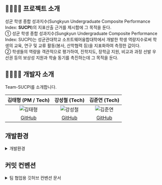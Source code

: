 

## **👩‍👩‍👧‍👦 프로젝트 소개**

성균 학생 종합 성과지수(Sungkyun Undergraduate Composite Performance
Index: **SUCPI**)의 지표산출 근거를 제시함에 그 목적을 둔다.
<br>
① 성균 학생 종합 성과지수(Sungkyun Undergraduate Composite Performance
Index: SUCPI)는 성균관대학교 소프트웨어융합대학에서 개발한 학생 역량지수로써
학생의 교육, 연구 및 교류 활동(봉사, 산학협력 등)을 지표화하여 측정한 값이다.
<br>
② 학생들의 역량을 객관적으로 평가하여, 진학지도, 장학금 지원, 비교과 과정 선발
우선권 등의 보상성 지원과 학술 동기를 촉진하는데 그 목적을 둔다.

## **👩‍👩‍👧‍👦 개발자 소개**

Team-SUCPI를 소개합니다.

|       김태형 (PM / Tech)       |       강성철 (Tech)        |       김준연 (Tech)       |
|:------------------------------:|:--------------------------:|:-------------------------:|
| ![김태형](https://github.com/user-attachments/assets/06884f38-4ad7-4afe-894f-ced30337b680) | ![강성철](https://github.com/user-attachments/assets/8d3dfb24-5d5c-468d-b726-c7baf76ef7d6) | ![김준연](https://github.com/user-attachments/assets/d5f1560c-7ee5-4257-81c4-3d207ebb07b3) |
| [GitHub](https://github.com/Taerogrammer) | [GitHub](https://github.com/2020311920) | [GitHub](https://github.com/somehowranker) |



## **개발환경**

<details>
<summary>개발환경 </summary>
<div markdown="1">
  
### 1. 프로그래밍 언어
- **JavaScript (ES6+)**

### 2. 프레임워크 및 라이브러리
- **React**: 사용자 인터페이스 구축을 위한 JavaScript 라이브러리
- **Spring Boot**: 데이터베이스 및 CRUD 구축을 위한 JavaScript 프레임워크

### 3. 패키지 관리 도구
- **Java**: Maven, Gradle
  
### 4. 버전 관리 시스템
- **Git**: 버전 관리를 위한 필수 도구
- **GitHub**: 코드 저장소 및 협업을 위한 플랫폼

### 5. 빌드 및 배포 도구
- **Docker**: 배포 시 컨테이너화 및 환경 일관성을 보장

### 6. 테스트 프레임워크
- **Java**: JUnit


### 7. 통합 개발 환경 (IDE)
- **VS Code**: Visual Studio Code를 주요 개발 도구로 사용
  - 필수 확장 프로그램: 
    - **Lombok**: Dependencies 자동화

### 8. 데이터베이스
- **H2-Console**: 유사 Mysql 데이터베이스 (Mysql로 대체 예정)

### 9. API 도구
- **Postman**: API 테스트 및 개발에 사용

### 10. 가상화 및 컨테이너 도구
- **Docker**: 개발 환경 및 배포 환경의 일관성을 위한 컨테이너 도구
  - Dockerfile을 사용하여 프로젝트를 컨테이너화하고 배포 시 사용

### 11. 운영체제
- **macOS** 또는 **Windows**: 개발 환경은 운영체제에 구애받지 않으나, 팀은 주로 macOS를 사용
- **Linux**: 배포 서버 환경 (Ubuntu 20.04 LTS)

</div>
</details>

## **커밋 컨벤션**
  
<details>
<summary>팀 협업용 깃허브 컨벤션 문서 </summary>
<div markdown="1">

<br>
 
## **Branch를 통한 협업**


개발 사항이 있다면, 이슈를 생성하고, 해당 이슈와 관련된 브랜치를 생성합니다.

<br>

해당 프로젝트에선 개발 속도 및 편의성을 위해 '**feature**'만 사용하기로 결정하였습니다. 

<br>
<br>

1. main 브랜치의 최신 버전을 pull 해줍니다.

```
git pull origin main
```
<br>

2. 본인이 생성한 이슈번호를 기준으로 브랜치를 생성해줍니다.

```bash
git branch feature/#7   // 이슈번호가 7번인 경우
```
<br>

3. 해당 브랜치로 이동해줍니다.

```bash
git switch feature/#7
```
<br>

4. 개발 후 개발이 완료되면 add를 진행해줍니다.

```bash
git add .   // 모든 변경사항을 저장할 시 '.', 특정 파일만 add하고 싶으면 해당 파일 이름 작성
```
<br>

5. commit 메세지를 작성해줍니다.
```
git commit -m "[feat](프로젝트이름)#7 - OO기능 개발"
```
<br>

6. 개발 도중 다른 이슈가 병합되었을 가능성이 있기 떄문에, main 브랜치를 한 번 더 pull 해줍니다.
```
git pull origin main
```
<br>

7. 6번을 진행했을 때 발생하는 conflict를 해결한 뒤, 다시 commit을 진행합니다. (4번 과정부터 시작)
<br>

8. 이상이 없다면 push를 진행합니다.
```
git push origin feature/#7
````
<br>

**main을 pull했을 때, 에러가 발생하면 해당 에러를 수정하는 작업을 반드시 진행해주세요!**

<br>

9. PR을 진행하고, 문제가 없다면 Reviewer가 Merge를 진행합니다.
<br>

10. main 브랜치로 이동 후 1번 과정부터 다시 반복해줍니다.
```
git switch main
```
<br>

## Git Branch Convention

- 브랜치를 생성하기 전에, 이슈를 작성해야 하는데,
**[브랜치 종류]/#<이슈번호>**의 양식에 따라 브랜치 명을 작성합니다.

하지만 개발 속도 향상 및 편리성을 위해 해당 프로젝트에선 **feature** 브랜치만 사용합니다.

ex) feature/#6

<br>
<br>

## Commit Convention

- commit은 최대한 자세히 나누어서 진행해야 하기 때문에, 하나의 이슈 안에서도 매우 많은 commit이 생성될 수 있습니다.
**[prefix] (해당 앱 이름(옵션))#이슈번호 - 이슈 내용**의 양식에 따라 커밋을 작성합니다.

- prefix 종류
  - [Feat]: 새로운 기능 구현
  - [Setting]: 기초 세팅 관련
  - [Design]: just 화면. 레이아웃 조정
  - [Fix]: 버그, 오류 해결, 코드 수정
  - [Add]: Feat 이외의 부수적인 코드 추가, 라이브러리 추가, 새로운 View 생성
  - [Del]: 쓸모없는 코드, 주석 삭제
  - [Refactor]: 전면 수정이 있을 때 사용합니다
  - [Remove]: 파일 삭제
  - [Chore]: 그 이외의 잡일/ 버전 코드 수정, 패키지 구조 변경, 파일 이동, 파일이름 변경
  - [Docs]: README나 WIKI 등의 문서 개정
  - [Comment]: 필요한 주석 추가 및 변경

ex) [Design] sucpi #4 - 응원 뷰 레이아웃 디자인

<br>
<br>

## Issue

### 이슈 생성 시

- [Feature] 뷰이름 이슈명
ex) [Feature] MyView - MyView 레이아웃 디자인
- 우측 상단 Assignees 자기 자신 선택 → 작업 할당된 사람을 선택하는 것
- Labels Prefix와 자기 자신 선택

<br>

## PR

### PR 요청 시

- Reviewers 자신 제외 모두 체크
- Assignees 자기 자신 추가
- Labels 이슈와 동일하게 추가
- 서로 코드리뷰 하기
- 수정 필요 시 수정하기

<br>



